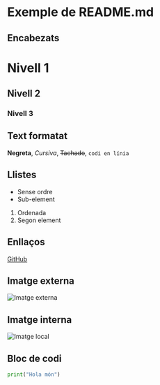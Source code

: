# Exemple de README.md

## Encabezats
# Nivell 1
## Nivell 2
### Nivell 3

## Text formatat
**Negreta**, *Cursiva*, ~~Tachado~~, `codi en línia`

## Llistes
- Sense ordre
- Sub-element
1. Ordenada
2. Segon element

## Enllaços
[GitHub](https://github.com)

## Imatge externa
![Imatge externa](https://via.placeholder.com/150)

## Imatge interna
![Imatge local](./images/imatge_local.png)

## Bloc de codi
```python
print("Hola món")
